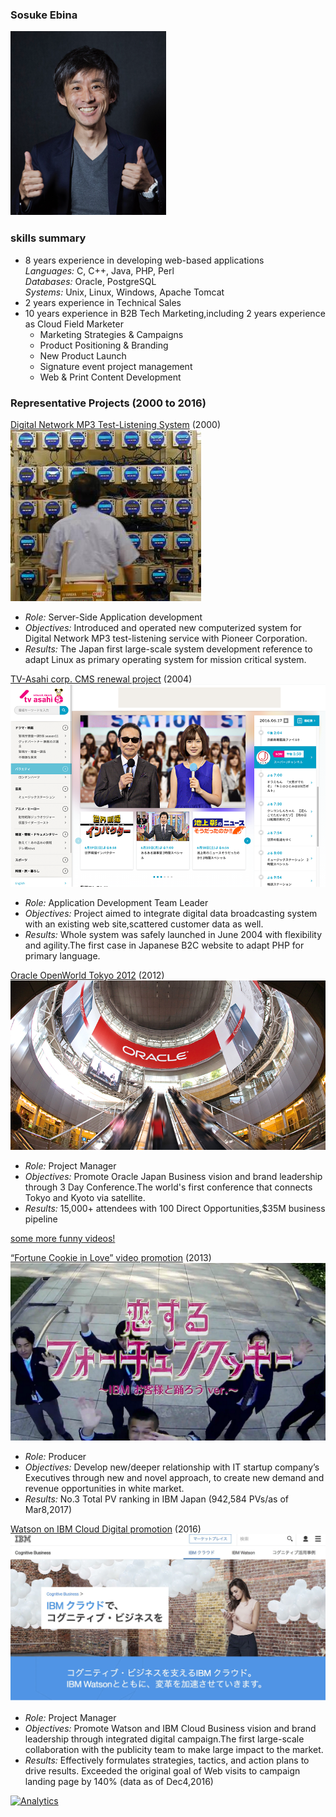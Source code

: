 ### Sosuke Ebina
![Image](img/ultra6lue.png)　　

### skills summary

- 8 years experience in developing web-based applications  
  _Languages:_ C, C++, Java, PHP, Perl  
  _Databases:_ Oracle, PostgreSQL  
  _Systems:_ Unix, Linux, Windows, Apache Tomcat  
- 2 years experience in Technical Sales
- 10 years experience in B2B Tech Marketing,including 2 years experience as Cloud Field Marketer  
  * Marketing Strategies & Campaigns  
  * Product Positioning & Branding  
  * New Product Launch  
  * Signature event project management
  * Web & Print Content Development    

### Representative Projects (2000 to 2016)

[Digital Network MP3 Test-Listening System](http://www.atmarkit.co.jp/flinux/jirei/pioneer/pioneer_jirei.html)
(2000)  
![Image](img/kc.jpg)  

- _Role:_ Server-Side Application development
- _Objectives:_ Introduced and operated new computerized system for Digital Network MP3 test-listening service with Pioneer Corporation.  
- _Results:_ The Japan first large-scale system development reference to adapt Linux as primary operating system for mission critical system.

[TV-Asahi corp. CMS renewal project](http://www.itmedia.co.jp/enterprise/articles/0503/22/news118.html)
(2004)  
![Image](img/tva.png)  

- _Role:_ Application Development Team Leader
- _Objectives:_ Project aimed to integrate digital data broadcasting system with an existing web site,scattered customer data as well.  
- _Results:_ Whole system was safely launched in June 2004 with flexibility and agility.The first case in Japanese B2C website to adapt PHP for primary language.

[Oracle OpenWorld Tokyo 2012](http://www.fujitsu.com/jp/products/computing/servers/unix/sparc-enterprise/events/oracle-ow/2012/correspondent/)
(2012)  
![Image](img/ow_mh_inside_2.jpg)  

- _Role:_ Project Manager
- _Objectives:_ Promote Oracle Japan Business vision and brand leadership through 3 Day Conference.The world's first conference that connects Tokyo and Kyoto via satellite.
- _Results:_ 15,000+ attendees with 100 Direct Opportunities,$35M business pipeline 

[some more funny videos!](https://www.youtube.com/watch?v=QOyrynZq_0I/)  

[“Fortune Cookie in Love” video promotion](https://www.youtube.com/watch?v=URLrRwlu6qI)
(2013)  
![Image](img/fc.png)  

- _Role:_ Producer
- _Objectives:_ Develop new/deeper relationship with IT startup company’s Executives through new and novel approach, to create new demand and revenue opportunities in white market.
- _Results:_ No.3 Total PV ranking in IBM Japan (942,584 PVs/as of Mar8,2017)

[Watson on IBM Cloud Digital promotion](https://www.ibm.com/cognitive/jp-ja/cloud-for-cognitive/?S_PKG=&cm_mmc=Search_Google-_-9.1+MO+Mktg+Plan+Unknown_CA+Cloud-_-JP_JP-_-IBM+%E3%82%AF%E3%83%A9%E3%82%A6%E3%83%89_Broad_&cm_mmca1=000004QF&cm_mmca2=00000000&mkwid=8dbe2077-1563-4ff3-a8d2-75b2667c0fe0%7C620%7C13884)
(2016)   
![Image](img/hc.jpg)  

- _Role:_ Project Manager
- _Objectives:_ Promote Watson and IBM Cloud Business vision and brand leadership through integrated digital campaign.The first large-scale collaboration with the publicity team to make large impact to the market.
- _Results:_ Effectively formulates strategies, tactics, and action plans to drive results. Exceeded the original goal of Web visits to campaign landing page by 140% (data as of Dec4,2016)  

<!-- ga beacon -->
[![Analytics](https://ga-beacon.appspot.com/UA-96198072-1/ultra6lue.github.io/readme?pixel)](https://github.com/igrigorik/ga-beacon)

